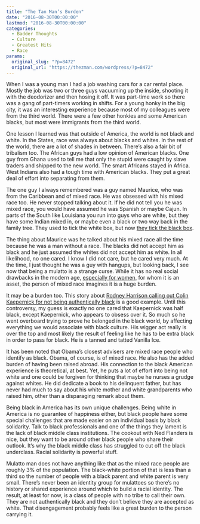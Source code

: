 ```yaml
---
title: "The Tan Man’s Burden"
date: "2016-08-30T00:00:00"
lastmod: "2016-08-30T00:00:00"
categories:
  - Badder Thoughts
  - Culture
  - Greatest Hits
  - Race
params:
  original_slug: "?p=8472"
  original_url: "https://thezman.com/wordpress/?p=8472"
---
```


When I was a young man I had a job washing cars for a car rental place.
Mostly the job was two or three guys vacuuming up the inside, shooting
it with the deodorizer and then hosing it off. It was part-time work so
there was a gang of part-timers working in shifts. For a young honky in
the big city, it was an interesting experience because most of my
colleagues were from the third world. There were a few other honkies and
some American blacks, but most were immigrants from the third world.

One lesson I learned was that outside of America, the world is not black
and white. In the States, race was always about blacks and whites. In
the rest of the world, there are a lot of shades in between. There’s
also a fair bit of tribalism too. The African guys had a low opinion of
American blacks. One guy from Ghana used to tell me that only the stupid
were caught by slave traders and shipped to the new world. The smart
Africans stayed in Africa. West Indians also had a tough time with
American blacks. They put a great deal of effort into separating from
them.

The one guy I always remembered was a guy named Maurice, who was from
the Caribbean and of mixed race. He was obsessed with his mixed race
too. He never stopped talking about it. If he did not tell you he was
mixed race, you would have assumed he was Spanish or maybe Cajun. In
parts of the South like Louisiana you run into guys who are white, but
they have some Indian mixed in, or maybe even a black or two way back in
the family tree. They used to tick the white box, but now
<a href="https://en.wikipedia.org/wiki/G._K._Butterfield"
rel="noopener noreferrer" target="_blank">they tick the black box</a>.

The thing about Maurice was he talked about his mixed race all the time
because he was a man without a race. The blacks did not accept him as
black and he just assumed the whites did not accept him as white. In all
likelihood, no one cared. I know I did not care, but he cared very much.
At the time, I just thought he was a guy with hangups, but looking back,
I see now that being a mulatto is a strange curse. While it has no real
social drawbacks in the modern age,
<a href="https://en.wikipedia.org/wiki/Halle_Berry"
rel="noopener noreferrer" target="_blank">especially for women,</a> for
whom it is an asset, the person of mixed race imagines it is a huge
burden.

It may be a burden too. This story about <a
href="http://www.cbssports.com/nfl/news/rodney-harrison-on-colin-kaepernicks-anthem-protest-hes-not-black/"
rel="noopener noreferrer" target="_blank">Rodney Harrison calling out
Colin Kaepernick for not being authentically black</a> is a good
example. Until this controversy, my guess is exactly no one cared that
Kaepernick was half black, except Kaepernick, who appears to obsess over
it. So much so he went overboard trying to prove he belonged in the
black world, by affecting everything we would associate with black
culture. His wigger act really is over the top and most likely the
result of feeling like he has to be extra black in order to pass for
black. He is a tanned and tatted Vanilla Ice.

It has been noted that Obama’s closest advisers are mixed race people
who identify as black. Obama, of course, is of mixed race. He also has
the added burden of having been raised abroad. His connection to the
black American experience is theoretical, at best. Yet, he puts a lot of
effort into being not white and one could be forgiven for thinking that
maybe he nurses a grudge against whites. He did dedicate a book to his
delinquent father, but has never had much to say about his white mother
and white grandparents who raised him, other than a disparaging remark
about them.

Being black in America has its own unique challenges. Being white in
America is no guarantee of happiness either, but black people have some
special challenges that are made easier on an individual basis by black
solidarity. Talk to black professionals and one of the things they
lament is the lack of black middle class institutions. The cookout with
Ned Flanders is nice, but they want to be around other black people who
share their outlook. It’s why the black middle class has struggled to
cut off the black underclass. Racial solidarity is powerful stuff.

Mulatto man does not have anything like that as the mixed race people
are roughly 3% of the population. The black-white portion of that is
less than a third so the number of people with a black parent and white
parent is very small. There’s never been an identity group for mulattoes
so there’s no history or shared experience around which to build a
racial identity. The result, at least for now, is a class of people with
no tribe to call their own. They are not authentically black and they
don’t believe they are accepted as white. That disengagement probably
feels like a great burden to the person carrying it.
